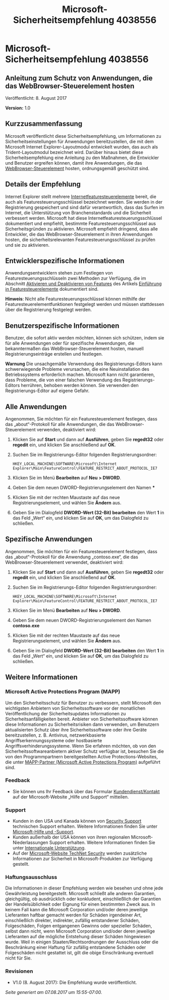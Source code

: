 ﻿---
title: Microsoft-Sicherheitsempfehlung 4038556
TOCTitle: "4038556"
ms:assetid: "4038556"
ms:mtpsurl: https://msdn.microsoft.com/de-DE/library/4038556(v=Security.10)
ms:contentKeyID: 74460727
ms.date: 08/10/2017
mtps_version: v=Security.10
_tocRel: mt829085(v=security.10)/toc.json
ms.translationtype: HT
---

# Microsoft-Sicherheitsempfehlung 4038556

## Anleitung zum Schutz von Anwendungen, die das WebBrowser-Steuerelement hosten

Veröffentlicht: 8. August 2017

**Version:** 1.0

## Kurzzusammenfassung

Microsoft veröffentlicht diese Sicherheitsempfehlung, um Informationen zu Sicherheitseinstellungen für Anwendungen bereitzustellen, die mit dem Microsoft Internet Explorer-Layoutmodul entwickelt wurden, das auch als Trident-Layoutmodul bezeichnet wird. Darüber hinaus bietet diese Sicherheitsempfehlung eine Anleitung zu den Maßnahmen, die Entwickler und Benutzer ergreifen können, damit ihre Anwendungen, die das [WebBrowser-Steuerelement](https://msdn.microsoft.com/de-de/library/aa752040\(v=vs.85\).aspx) hosten, ordnungsgemäß geschützt sind.

## Details der Empfehlung

Internet Explorer stellt mehrere [Internetfeaturesteuerelemente](https://msdn.microsoft.com/de-de/library/ee330720\(v=vs.85\).aspx) bereit, die auch als Featuresteuerungsschlüssel bezeichnet werden. Sie werden in der Registrierung gespeichert und sind dafür verantwortlich, dass das Surfen im Internet, die Unterstützung von Branchenstandards und die Sicherheit verbessert werden. Microsoft hat diese Internetfeaturesteuerungsschlüssel dokumentiert und empfiehlt, bestimmte Featuresteuerungsschlüssel aus Sicherheitsgründen zu aktivieren. Microsoft empfiehlt dringend, dass alle Entwickler, die das WebBrowser-Steuerelement in ihren Anwendungen hosten, die sicherheitsrelevanten Featuresteuerungsschlüssel zu prüfen und sie zu aktivieren.

## Entwicklerspezifische Informationen

Anwendungsentwicklern stehen zum Festlegen von Featuresteuerungsschlüsseln zwei Methoden zur Verfügung, die im Abschnitt [Aktivieren und Deaktivieren von Features](https://msdn.microsoft.com/de-de/library/ms537184\(v=vs.85\).aspx) des Artikels [Einführung in Featuresteuerelemente](https://greymatter/msrc/main.aspx?extraqs=?dataprovider=microsoft.crm.application.platform.grid.griddataproviderquerybuilder&entitycode=10027&queryid=%257bbc868e4d-56d7-e611-80d6-000d3a32fc99%257d&uiprovider=microsoft.crm.application.controls.griduiprovider&viewtype=4230&pagetype=https://msdn.microsoft.com/de-de/library/ms537184\(v=vs.85\).aspx) dokumentiert sind.

**Hinweis**: Nicht alle Featuresteuerungsschlüssel können mithilfe der Featuresteuerelementfunktionen festgelegt werden und müssen stattdessen über die Registrierung festgelegt werden.

## Benutzerspezifische Informationen

Benutzer, die sofort aktiv werden möchten, können sich schützen, indem sie für alle Anwendungen oder für spezifische Anwendungen, die bekanntermaßen das WebBrowser-Steuerelement hosten, manuell Registrierungseinträge erstellen und festlegen.

**Warnung** Die unsachgemäße Verwendung des Registrierungs-Editors kann schwerwiegende Probleme verursachen, die eine Neuinstallation des Betriebssystems erforderlich machen. Microsoft kann nicht garantieren, dass Probleme, die von einer falschen Verwendung des Registrierungs-Editors herrühren, behoben werden können. Sie verwenden den Registrierungs-Editor auf eigene Gefahr.

## Alle Anwendungen

Angenommen, Sie möchten für ein Featuresteuerelement festlegen, dass das „about“-Protokoll für alle Anwendungen, die das WebBrowser-Steuerelement verwenden, deaktiviert wird:

1.  Klicken Sie auf **Start** und dann auf **Ausführen**, geben Sie **regedt32** oder **regedit** ein, und klicken Sie anschließend auf **OK**.

2.  Suchen Sie im Registrierungs-Editor folgenden Registrierungsordner:
    
        HKEY_LOCAL_MACHINE\SOFTWARE\Microsoft\Internet Explorer\Main\FeatureControl\FEATURE_RESTRICT_ABOUT_PROTOCOL_IE7

3.  Klicken Sie im Menü **Bearbeiten** auf **Neu \> DWORD**.

4.  Geben Sie dem neuen DWORD-Registrierungselement den Namen **\***

5.  Klicken Sie mit der rechten Maustaste auf das neue Registrierungselement, und wählen Sie **Ändern** aus. 

6.  Geben Sie im Dialogfeld **DWORD-Wert (32-Bit) bearbeiten** den Wert **1** in das Feld „Wert“ ein, und klicken Sie auf **OK**, um das Dialogfeld zu schließen.

## Spezifische Anwendungen

Angenommen, Sie möchten für ein Featuresteuerelement festlegen, dass das „about“-Protokoll für die Anwendung „contoso.exe“, die das WebBrowser-Steuerelement verwendet, deaktiviert wird:

1.  Klicken Sie auf **Start** und dann auf **Ausführen**, geben Sie **regedt32** oder **regedit** ein, und klicken Sie anschließend auf **OK**.

2.  Suchen Sie im Registrierungs-Editor folgenden Registrierungsordner:
    
        HKEY_LOCAL_MACHINE\SOFTWARE\Microsoft\Internet Explorer\Main\FeatureControl\FEATURE_RESTRICT_ABOUT_PROTOCOL_IE7

3.  Klicken Sie im Menü **Bearbeiten** auf **Neu \> DWORD**.

4.  Geben Sie dem neuen DWORD-Registrierungselement den Namen **contoso.exe**

5.  Klicken Sie mit der rechten Maustaste auf das neue Registrierungselement, und wählen Sie **Ändern** aus. 

6.  Geben Sie im Dialogfeld **DWORD-Wert (32-Bit) bearbeiten** den Wert **1** in das Feld „Wert“ ein, und klicken Sie auf **OK**, um das Dialogfeld zu schließen.

## Weitere Informationen

### Microsoft Active Protections Program (MAPP)

Um den Sicherheitsschutz für Benutzer zu verbessern, stellt Microsoft den wichtigsten Anbietern von Sicherheitssoftware vor der monatlichen Veröffentlichung der Sicherheitsupdates Informationen zu Sicherheitsanfälligkeiten bereit. Anbieter von Sicherheitssoftware können diese Informationen zu Sicherheitsrisiken dann verwenden, um Benutzern aktualisierten Schutz über ihre Sicherheitssoftware oder ihre Geräte bereitzustellen, z. B. Antivirus, netzwerkbasierte Angriffserkennungssysteme oder hostbasierte Angriffsverhinderungssysteme. Wenn Sie erfahren möchten, ob von den Sicherheitssoftwareanbietern aktiver Schutz verfügbar ist, besuchen Sie die von den Programmpartnern bereitgestellten Active Protections-Websites, die unter [MAPP-Partner (Microsoft Active Protections Program)](http://go.microsoft.com/fwlink/?linkid=215201) aufgeführt sind.

### Feedback

  - Sie können uns Ihr Feedback über das Formular [Kundendienst/Kontakt](http://support.microsoft.com/de-de/kb/?scid=sw;en;1257&amp;showpage=1&amp;ws=technet&amp;sd=tech) auf der Microsoft-Website „Hilfe und Support“ mitteilen.

### Support

  - Kunden in den USA und Kanada können von [Security Support](http://go.microsoft.com/fwlink/?linkid=21131) technischen Support erhalten. Weitere Informationen finden Sie unter [Microsoft-Hilfe und -Support](http://support.microsoft.com/de-de/).
  - Kunden außerhalb der USA können von ihren regionalen Microsoft-Niederlassungen Support erhalten. Weitere Informationen finden Sie unter [Internationale Unterstützung](http://go.microsoft.com/fwlink/?linkid=21155).
  - Auf der [Microsoft-Website TechNet Security](http://go.microsoft.com/fwlink/?linkid=21132) werden zusätzliche Informationen zur Sicherheit in Microsoft-Produkten zur Verfügung gestellt.

### Haftungsausschluss

Die Informationen in dieser Empfehlung werden wie besehen und ohne jede Gewährleistung bereitgestellt. Microsoft schließt alle anderen Garantien, gleichgültig, ob ausdrücklich oder konkludent, einschließlich der Garantien der Handelsüblichkeit oder Eignung für einen bestimmten Zweck aus. In keinem Fall kann die Microsoft Corporation und/oder deren jeweilige Lieferanten haftbar gemacht werden für Schäden irgendeiner Art, einschließlich direkter, indirekter, zufällig entstandener Schäden, Folgeschäden, Folgen entgangenen Gewinns oder spezieller Schäden, selbst dann nicht, wenn Microsoft Corporation und/oder deren jeweilige Lieferanten auf die mögliche Entstehung dieser Schäden hingewiesen wurde. Weil in einigen Staaten/Rechtsordnungen der Ausschluss oder die Beschränkung einer Haftung für zufällig entstandene Schäden oder Folgeschäden nicht gestattet ist, gilt die obige Einschränkung eventuell nicht für Sie.

### Revisionen

  - V1.0 (8. August 2017): Die Empfehlung wurde veröffentlicht.

  

*Seite generiert am 07.08.2017 um 15:55-07:00.*

